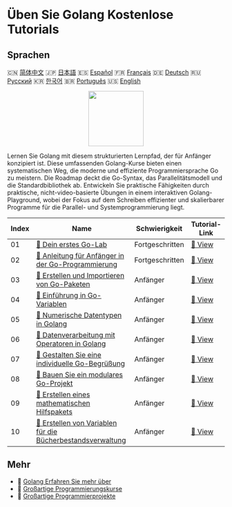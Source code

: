 # Üben Sie Golang Kostenlose Tutorials

## Sprachen

🇨🇳 [简体中文](README_zh.md) 🇯🇵 [日本語](README_ja.md) 🇪🇸 [Español](README_es.md) 🇫🇷 [Français](README_fr.md) 🇩🇪 [Deutsch](README_de.md) 🇷🇺 [Русский](README_ru.md) 🇰🇷 [한국어](README_ko.md) 🇧🇷 [Português](README_pt.md) 🇺🇸 [English](README.md) 

<div align="center">
<img width="128px" src="https://file.labex.io/path/YgASYacMNI6I.png">
</div>

Lernen Sie Golang mit diesem strukturierten Lernpfad, der für Anfänger konzipiert ist. Diese umfassenden Golang-Kurse bieten einen systematischen Weg, die moderne und effiziente Programmiersprache Go zu meistern. Die Roadmap deckt die Go-Syntax, das Parallelitätsmodell und die Standardbibliothek ab. Entwickeln Sie praktische Fähigkeiten durch praktische, nicht-video-basierte Übungen in einem interaktiven Golang-Playground, wobei der Fokus auf dem Schreiben effizienter und skalierbarer Programme für die Parallel- und Systemprogrammierung liegt.

|   Index | Name                                                                                                                                  | Schwierigkeit   | Tutorial-Link                                                                               |
|---------|---------------------------------------------------------------------------------------------------------------------------------------|-----------------|---------------------------------------------------------------------------------------------|
|      01 | [📖 Dein erstes Go-Lab](https://labex.io/de/tutorials/go-your-first-go-lab-92714)                                                     | Fortgeschritten | [🔗 View](https://labex.io/de/tutorials/go-your-first-go-lab-92714)                         |
|      02 | [📖 Anleitung für Anfänger in der Go-Programmierung](https://labex.io/de/tutorials/go-beginner-s-guide-to-go-programming-149062)      | Fortgeschritten | [🔗 View](https://labex.io/de/tutorials/go-beginner-s-guide-to-go-programming-149062)       |
|      03 | [📖 Erstellen und Importieren von Go-Paketen](https://labex.io/de/tutorials/go-creating-and-importing-go-packages-149064)             | Anfänger        | [🔗 View](https://labex.io/de/tutorials/go-creating-and-importing-go-packages-149064)       |
|      04 | [📖 Einführung in Go-Variablen](https://labex.io/de/tutorials/go-introduction-to-go-variables-149065)                                 | Anfänger        | [🔗 View](https://labex.io/de/tutorials/go-introduction-to-go-variables-149065)             |
|      05 | [📖 Numerische Datentypen in Golang](https://labex.io/de/tutorials/go-numerical-types-in-golang-149067)                               | Anfänger        | [🔗 View](https://labex.io/de/tutorials/go-numerical-types-in-golang-149067)                |
|      06 | [📖 Datenverarbeitung mit Operatoren in Golang](https://labex.io/de/tutorials/go-data-processing-with-operators-in-golang-149066)     | Anfänger        | [🔗 View](https://labex.io/de/tutorials/go-data-processing-with-operators-in-golang-149066) |
|      07 | [📖 Gestalten Sie eine individuelle Go-Begrüßung](https://labex.io/de/tutorials/go-craft-a-personalized-go-greeting-435633)           | Anfänger        | [🔗 View](https://labex.io/de/tutorials/go-craft-a-personalized-go-greeting-435633)         |
|      08 | [📖 Bauen Sie ein modulares Go-Projekt](https://labex.io/de/tutorials/go-build-a-modular-go-project-435640)                           | Anfänger        | [🔗 View](https://labex.io/de/tutorials/go-build-a-modular-go-project-435640)               |
|      09 | [📖 Erstellen eines mathematischen Hilfspakets](https://labex.io/de/tutorials/go-build-a-math-utility-package-435676)                 | Anfänger        | [🔗 View](https://labex.io/de/tutorials/go-build-a-math-utility-package-435676)             |
|      10 | [📖 Erstellen von Variablen für die Bücherbestandsverwaltung](https://labex.io/de/tutorials/go-craft-book-inventory-variables-435684) | Anfänger        | [🔗 View](https://labex.io/de/tutorials/go-craft-book-inventory-variables-435684)           |

## Mehr

- 🔗 [Golang Erfahren Sie mehr über](https://labex.io/de/skilltrees/go)
- 🔗 [Großartige Programmierungskurse](https://github.com/labex-labs/awesome-programming-courses)
- 🔗 [Großartige Programmierprojekte](https://github.com/labex-labs/awesome-programming-projects)

